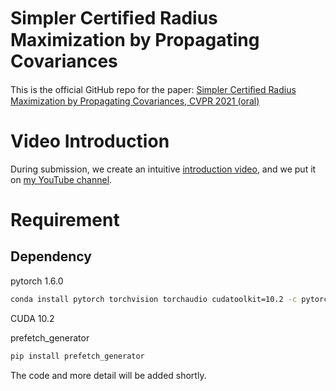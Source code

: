# Simpler Certiﬁed Radius Maximization by Propagating Covariances
This is the official GitHub repo for the paper: [Simpler Certiﬁed Radius Maximization by Propagating Covariances, CVPR 2021 (oral)](https://arxiv.org/abs/2104.05888)

# Video Introduction
During submission, we create an intuitive [introduction video](https://www.youtube.com/watch?v=m1ya2oNf5iE), and we put it on [my YouTube channel](https://www.youtube.com/channel/UCt5acq2GhBpnXb875hiPQYQ). 

# Requirement
## Dependency
pytorch 1.6.0
```bash
conda install pytorch torchvision torchaudio cudatoolkit=10.2 -c pytorch
```

CUDA 10.2

prefetch_generator
```bash
pip install prefetch_generator
```


The code and more detail will be added shortly.
